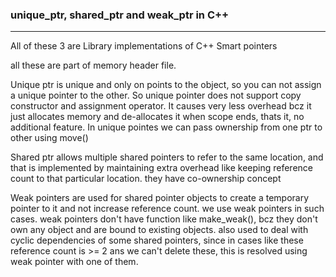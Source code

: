 ### **unique_ptr, shared_ptr and weak_ptr in C++**
---

All of these 3 are Library implementations of C++ Smart pointers

all these are part of memory header file.

Unique ptr is unique and only on points to the object, so you can not assign a unique pointer to the other. So unique pointer does not support copy constructor and assignment operator. It causes very less overhead bcz it just allocates memory and de-allocates it when scope ends, thats it, no additional feature.
In unique pointes we can pass ownership from one ptr to other using move()

Shared ptr allows multiple shared pointers to refer to the same location, and that is implemented by maintaining extra overhead like keeping reference count to that particular location. they have co-ownership concept

Weak pointers are used for shared pointer objects to create a temporary pointer to it and not increase reference count. we use weak pointers in such cases. weak pointers don't have function like make_weak(), bcz they don't own any object and are bound to existing objects. also used to deal with cyclic dependencies of some shared pointers, since in cases like these reference count is >= 2 ans we can't delete these, this is resolved using weak pointer with one of them.
